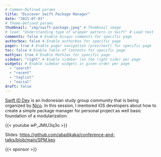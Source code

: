 ```yaml
---
# Common-Defined params
title: "Discover Swift Package Manager"
date: "2021-07-03"
# Theme-Defined params
thumbnail: "img/swift-package.jpeg" # Thumbnail image
# lead: "Understanding type of wrapper pattern in Swift" # Lead text
comments: false # Enable Disqus comments for specific page
authorbox: false # Enable authorbox for specific page
pager: true # Enable pager navigation (prev/next) for specific page
toc: false # Enable Table of Contents for specific page
mathjax: true # Enable MathJax for specific page
sidebar: "right" # Enable sidebar (on the right side) per page
widgets: # Enable sidebar widgets in given order per page
  - "search"
  - "recent"
  - "taglist"
  - "social"
draft: false
---
```


[Swift ID Dev](https://swiftid.dev/) is an Indonesian study group community that is being organized by [Nico](https://twitter.com/2co_p). In this session, I mentored iOS developers about how to create a simple package manager for personal project as well basic foundation of a modularization.

{{< youtube wP_JMIU3q3o >}}

Slides: https://github.com/abadikaka/conference-and-talks/blob/main/SPM.key

{{< sponsor >}}
